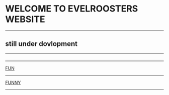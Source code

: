 <html lang="en">

<html>

<head>
	<title> <p> Evilroosters websiteッ </p></title>
</head>
<body> <h1>WELCOME TO EVELROOSTERS WEBSITE </h1>
<hr/>
<h2>still under dovlopment</h2>
<hr>
<h3></h3>
<hr>

<a href="https://www.youtube.com/watch?v=sYmOR_yTPv4">FUN</a>
  <hr>
<a href="https://www.youtube.com/watch?v=uKYV2qjYIS0&t=1s">FUNNY</a>
  <hr> 


<html lang="en">

<html>

<head>





